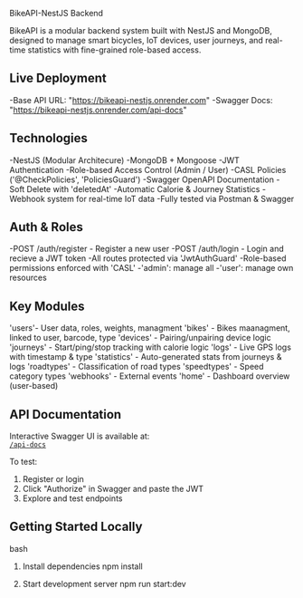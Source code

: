 BikeAPI-NestJS Backend

BikeAPI is a modular backend system built with NestJS and MongoDB, designed to manage smart bicycles, IoT devices, user journeys, and real-time statistics with fine-grained role-based access.

## Live Deployment

-Base API URL: "https://bikeapi-nestjs.onrender.com"
-Swagger Docs: "https://bikeapi-nestjs.onrender.com/api-docs"

## Technologies

-NestJS (Modular Architecure)
-MongoDB + Mongoose
-JWT Authentication
-Role-based Access Control (Admin / User)
-CASL Policies ('@CheckPolicies', 'PoliciesGuard')
-Swagger OpenAPI Documentation
-Soft Delete with 'deletedAt'
-Automatic Calorie & Journey Statistics
-Webhook system for real-time IoT data
-Fully tested via Postman & Swagger

## Auth & Roles

-POST /auth/register - Register a new user
-POST /auth/login - Login and recieve a JWT token
-All routes protected via 'JwtAuthGuard'
-Role-based permissions enforced with 'CASL'
-'admin': manage all
-'user': manage own resources

## Key Modules

'users'- User data, roles, weights, managment
'bikes' - Bikes maanagment, linked to user, barcode, type
'devices' - Pairing/unpairing device logic
'journeys' - Start/ping/stop tracking with calorie logic
'logs' - Live GPS logs with timestamp & type
'statistics' - Auto-generated stats from journeys & logs
'roadtypes' - Classification of road types
'speedtypes' - Speed category types
'webhooks' - External events
'home' - Dashboard overview (user-based)

## API Documentation

Interactive Swagger UI is available at:  
[`/api-docs`](https://bikeapi-nestjs.onrender.com/api-docs)

To test:

1. Register or login
2. Click "Authorize" in Swagger and paste the JWT
3. Explore and test endpoints

## Getting Started Locally

bash

1. Install dependencies
   npm install

2. Start development server
   npm run start:dev
